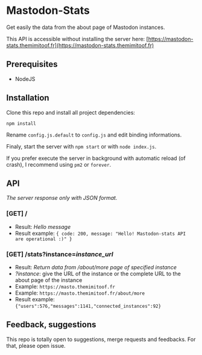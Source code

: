 # Mastodon-Stats
Get easily the data from the about page of Mastodon instances.

This API is accessible without installing the server here: [https://mastodon-stats.themimitoof.fr](https://mastodon-stats.themimitoof.fr)

## Prerequisites
 * NodeJS


## Installation
Clone this repo and install all project dependencies:
```
npm install
```

Rename ```config.js.default``` to ```config.js``` and edit binding informations.

Finaly, start the server with ```npm start``` or with ```node index.js```.

If you prefer execute the server in background with automatic reload (of crash), I recommend using ```pm2``` or ```forever```.


## API
_The server response only with JSON format._

### [GET] /
 * Result: _Hello message_
 * Result example: ```{ code: 200, message: "Hello! Mastodon-stats API are operational :)" }```

### [GET] /stats?instance=*instance_url*
 * Result: _Return data from /about/more page of specified instance_
 * _?instance_: give the URL of the instance or the complete URL to the about page of the instance 
  * Example: ```https://masto.themimitoof.fr```
  * Example: ```https://masto.themimitoof.fr/about/more```
 * Result example: ```{"users":576,"messages":1141,"connected_instances":92}```

## Feedback, suggestions 
This repo is totally open to suggestions, merge requests and feedbacks. For that, please open issue.
